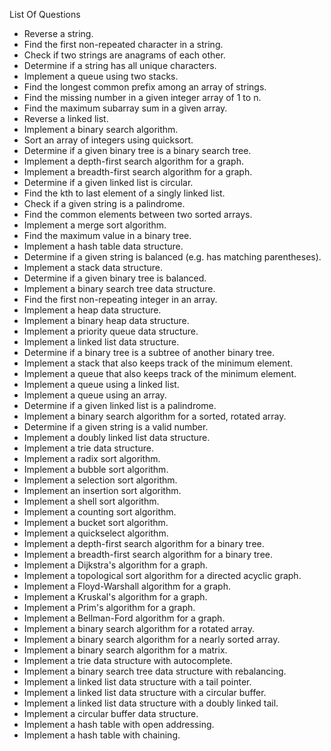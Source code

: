 List Of Questions
- Reverse a string.
- Find the first non-repeated character in a string.
- Check if two strings are anagrams of each other.
- Determine if a string has all unique characters.
- Implement a queue using two stacks.
- Find the longest common prefix among an array of strings.
- Find the missing number in a given integer array of 1 to n.
- Find the maximum subarray sum in a given array.
- Reverse a linked list.
- Implement a binary search algorithm.
- Sort an array of integers using quicksort.
- Determine if a given binary tree is a binary search tree.
- Implement a depth-first search algorithm for a graph.
- Implement a breadth-first search algorithm for a graph.
- Determine if a given linked list is circular.
- Find the kth to last element of a singly linked list.
- Check if a given string is a palindrome.
- Find the common elements between two sorted arrays.
- Implement a merge sort algorithm.
- Find the maximum value in a binary tree.
- Implement a hash table data structure.
- Determine if a given string is balanced (e.g. has matching parentheses).
- Implement a stack data structure.
- Determine if a given binary tree is balanced.
- Implement a binary search tree data structure.
- Find the first non-repeating integer in an array.
- Implement a heap data structure.
- Implement a binary heap data structure.
- Implement a priority queue data structure.
- Implement a linked list data structure.
- Determine if a binary tree is a subtree of another binary tree.
- Implement a stack that also keeps track of the minimum element.
- Implement a queue that also keeps track of the minimum element.
- Implement a queue using a linked list.
- Implement a queue using an array.
- Determine if a given linked list is a palindrome.
- Implement a binary search algorithm for a sorted, rotated array.
- Determine if a given string is a valid number.
- Implement a doubly linked list data structure.
- Implement a trie data structure.
- Implement a radix sort algorithm.
- Implement a bubble sort algorithm.
- Implement a selection sort algorithm.
- Implement an insertion sort algorithm.
- Implement a shell sort algorithm.
- Implement a counting sort algorithm.
- Implement a bucket sort algorithm.
- Implement a quickselect algorithm.
- Implement a depth-first search algorithm for a binary tree.
- Implement a breadth-first search algorithm for a binary tree.
- Implement a Dijkstra's algorithm for a graph.
- Implement a topological sort algorithm for a directed acyclic graph.
- Implement a Floyd-Warshall algorithm for a graph.
- Implement a Kruskal's algorithm for a graph.
- Implement a Prim's algorithm for a graph.
- Implement a Bellman-Ford algorithm for a graph.
- Implement a binary search algorithm for a rotated array.
- Implement a binary search algorithm for a nearly sorted array.
- Implement a binary search algorithm for a matrix.
- Implement a trie data structure with autocomplete.
- Implement a binary search tree data structure with rebalancing.
- Implement a linked list data structure with a tail pointer.
- Implement a linked list data structure with a circular buffer.
- Implement a linked list data structure with a doubly linked tail.
- Implement a circular buffer data structure.
- Implement a hash table with open addressing.
- Implement a hash table with chaining.



